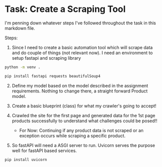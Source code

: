 # Task: Create a Scraping Tool

I'm penning down whatever steps I've followed throughout the task in this markdown file.

Steps:

1. Since I need to create a basic automation tool which will scrape data and do couple of things (not relevant now).
I need an environment to setup fastapi and scraping library

```bash
python -m venv .

pip install fastapi requests beautifulSoup4
```

2. Define my model based on the model described in the assignment requirements. Nothing to change there, a straight forward Product model.
  
3. Create a basic blueprint (class) for what my crawler's going to accept! 

4. Crawled the site for the first page and generated data for the 1st page products successfully to understand what challenges could be posed!! 
   * For Now: Continuing if any product data is not scraped or an exception occurs while scraping a specific product.
  
5. So fastAPI will need a ASGI server to run. Uvicorn serves the purpose well for fastAPI based services. 
```bash
pip install uvicorn
```